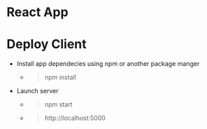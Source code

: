 # React App

# Deploy Client 
- Install app dependecies using npm or another package manger
  - > npm install
- Launch server 
  - > npm start
  - > http://localhost:5000
